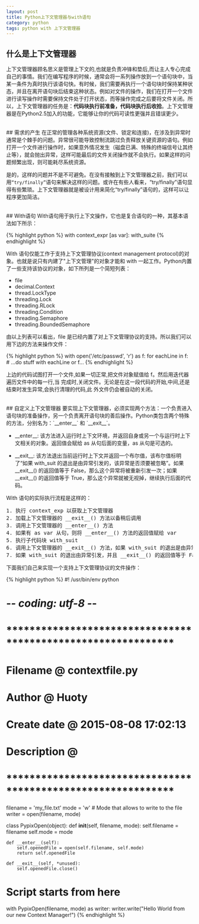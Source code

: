 ```yaml
---
layout: post
title: Python上下文管理器与with语句
category: python
tags: python with 上下文管理器
---
```


## 什么是上下文管理器
上下文管理器顾名思义是管理上下文的,也就是负责冲锋和垫后,而让主人专心完成自己的事情。我们在编写程序的时候，通常会将一系列操作放到一个语句块中，当某一条件为真时执行该语句快。有时候，我们需要再执行一个语句块时保持某种状态，并且在离开语句块后结束这种状态。例如对文件的操作，我们在打开一个文件进行读写操作时需要保持文件处于打开状态，而等操作完成之后要将文件关闭。所以，上下文管理器的任务是：**代码块执行前准备，代码块执行后收拾**。上下文管理器是在Python2.5加入的功能，它能够让你的代码可读性更强并且错误更少。

<br/>
## 需求的产生
在正常的管理各种系统资源(文件、锁定和连接)，在涉及到异常时通常是个棘手的问题。异常很可能导致控制流跳过负责释放关键资源的语句。例如打开一个文件进行操作时，如果意外情况发生（磁盘已满、特殊的终端信号让其终止等），就会抛出异常，这样可能最后的文件关闭操作就不会执行。如果这样的问题频繁出现，则可能耗尽系统资源。

是的，这样的问题并不是不可避免。在没有接触到上下文管理器之前，我们可以用`“try/finally”`语句来解决这样的问题。或许在有些人看来，“try/finally”语句显得有些繁琐。上下文管理器就是被设计用来简化“try/finally”语句的，这样可以让程序更加简洁。

<br/>
## With语句
With语句用于执行上下文操作，它也是复合语句的一种，其基本语法如下所示：

{% highlight python %}
with context_expr [as var]:
    with_suite
{% endhighlight %}

With 语句仅能工作于支持上下文管理协议(context management
protocol)的对象。也就是说只有内建了"上下文管理"的对象才能和 with 一起工作。Python内置了一些支持该协议的对象，如下所列是一个简短列表：

- file
- decimal.Context
- thread.LockType
- threading.Lock
- threading.RLock
- threading.Condition
- threading.Semaphore
- threading.BoundedSemaphore

由以上列表可以看出，file 是已经内置了对上下文管理协议的支持。所以我们可以用下边的方法来操作文件：

{% highlight python %}
with open('/etc/passwd', 'r') as f:
    for eachLine in f:
        # ...do stuff with eachLine or f...
{% endhighlight %}

上边的代码试图打开一个文件,如果一切正常,把文件对象赋值给 f。然后用迭代器遍历文件中的每一行,当
完成时,关闭文件。无论是在这一段代码的开始,中间,还是结束时发生异常,会执行清理的代码,此
外文件仍会被自动的关闭。

<br/>
## 自定义上下文管理器
要实现上下文管理器，必须实现两个方法：一个负责进入语句块的准备操作，另一个负责离开语句块的善后操作。Python类包含两个特殊的方法，分别名为：`__enter__` 和 `__exit__`。

- \_\_enter\_\_: 该方法进入运行时上下文环境，并返回自身或另一个与运行时上下文相关的对象。返回值会赋给 as 从句后面的变量，as 从句是可选的。

- \_\_exit\_\_: 该方法退出当前运行时上下文并返回一个布尔值，该布尔值标明了“如果 with_suit 的退出是由异常引发的，该异常是否须要被忽略”。如果 \_\_exit\_\_() 的返回值等于 False，那么这个异常将被重新引发一次；如果 \_\_exit\_\_() 的返回值等于 True，那么这个异常就被无视掉，继续执行后面的代码。

With 语句的实际执行流程是这样的：
<div class="hblock"><pre>
1. 执行 context_exp 以获取上下文管理器
2. 加载上下文管理器的 __exit__() 方法以备稍后调用
3. 调用上下文管理器的 __enter__() 方法
4. 如果有 as var 从句，则将 __enter__() 方法的返回值赋给 var
5. 执行子代码块 with_suit
6. 调用上下文管理器的 __exit__() 方法，如果 with_suit 的退出是由异常引发的，那么该异常的 type、value 和 traceback 会作为参数传给 __exit__()，否则传三个 None
7. 如果 with_suit 的退出由异常引发，并且 __exit__() 的返回值等于 False，那么这个异常将被重新引发一次；如果 __exit__() 的返回值等于 True，那么这个异常就被无视掉，继续执行后面的代码
</pre></div>

下面我们自己来实现一个支持上下文管理协议的文件操作：

{% highlight python %}
#! /usr/bin/env python
# -*- coding: utf-8 -*-

# *************************************************************
#     Filename @  contextfile.py
#       Author @  Huoty
#  Create date @  2015-08-08 17:02:13
#  Description @  
# *************************************************************

filename = 'my_file.txt'
mode = 'w' # Mode that allows to write to the file
writer = open(filename, mode)

class PypixOpen(object):
    def __init__(self, filename, mode):
        self.filename = filename
        self.mode = mode
 
    def __enter__(self):
        self.openedFile = open(self.filename, self.mode)
        return self.openedFile
 
    def __exit__(self, *unused):
        self.openedFile.close()

# Script starts from here
 
with PypixOpen(filename, mode) as writer:
    writer.write("Hello World from our new Context Manager!")
{% endhighlight %}
